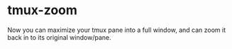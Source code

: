 tmux-zoom
=========

Now you can maximize your tmux pane into a full window, and can zoom it back in to its original window/pane.
